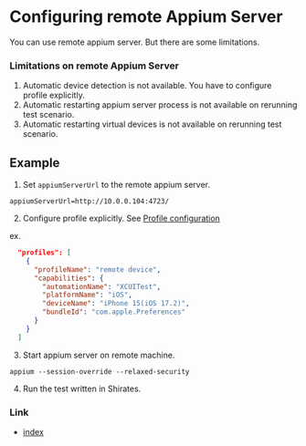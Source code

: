 # Configuring remote Appium Server

You can use remote appium server. But there are some limitations.

### Limitations on remote Appium Server

1. Automatic device detection is not available. You have to configure profile explicitly.
2. Automatic restarting appium server process is not available on rerunning test scenario.
3. Automatic restarting virtual devices is not available on rerunning test scenario.

## Example

1. Set `appiumServerUrl` to the remote appium server.

```properties
appiumServerUrl=http://10.0.0.104:4723/
```

2. Configure profile explicitly. See [Profile configuration](../../basic/parameter/profile_configuration.md)

ex.

```json
  "profiles": [
    {
      "profileName": "remote device",
      "capabilities": {
        "automationName": "XCUITest",
        "platformName": "iOS",
        "deviceName": "iPhone 15(iOS 17.2)",
        "bundleId": "com.apple.Preferences"
      }
    }
  ]
```

3. Start appium server on remote machine.

```
appium --session-override --relaxed-security
```

4. Run the test written in Shirates.

### Link

- [index](../../index.md)
